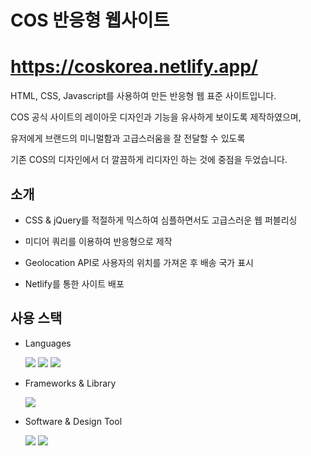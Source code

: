 # COS 반응형 웹사이트

# https://coskorea.netlify.app/

HTML, CSS, Javascript를 사용하여 만든 반응형 웹 표준 사이트입니다.

COS 공식 사이트의 레이아웃 디자인과 기능을 유사하게 보이도록 제작하였으며,

유저에게 브랜드의 미니멀함과 고급스러움을 잘 전달할 수 있도록

기존 COS의 디자인에서 더 깔끔하게 리디자인 하는 것에 중점을 두었습니다.

## 소개

- CSS & jQuery를 적절하게 믹스하여 심플하면서도 고급스러운 웹 퍼블리싱

- 미디어 쿼리를 이용하여 반응형으로 제작
  
- Geolocation API로 사용자의 위치를 가져온 후 배송 국가 표시
  
- Netlify를 통한 사이트 배포

## 사용 스택

- Languages

  <img src="https://img.shields.io/badge/html-E34F26?style=for-the-badge&logo=html5&logoColor=white"> <img src="https://img.shields.io/badge/css-1572B6?style=for-the-badge&logo=css3&logoColor=white"> <img src="https://img.shields.io/badge/javascript-F7DF1E?style=for-the-badge&logo=javascript&logoColor=black">

- Frameworks & Library

  <img src="https://img.shields.io/badge/jquery-0769AD?style=for-the-badge&logo=jquery&logoColor=white">

- Software & Design Tool
  
  <img src="https://img.shields.io/badge/github-181717?style=for-the-badge&logo=github&logoColor=white"> <img src="https://img.shields.io/badge/figma-F24E1E?style=for-the-badge&logo=figma&logoColor=white">
